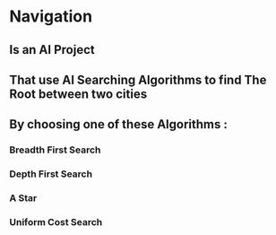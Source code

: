 # Navigation
## Is an AI Project
## That use AI Searching Algorithms to find The Root between two cities
## By choosing one of these Algorithms :
### Breadth First Search
### Depth First Search
### A Star
### Uniform Cost Search
